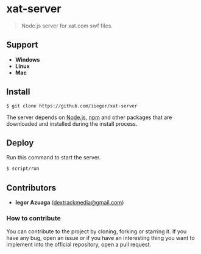 # xat-server
> Node.js server for xat.com swf files.

## Support
* **Windows**
* **Linux**
* **Mac**

## Install
`` $ git clone https://github.com/iiegor/xat-server ``

The server depends on [Node.js](http://nodejs.org/), [npm](http://npmjs.org/) and other packages that are downloaded and installed during the install process.

## Deploy
Run this command to start the server.
```sh
$ script/run
```

## Contributors
* **Iegor Azuaga** (dextrackmedia@gmail.com)

### How to contribute
You can contribute to the project by cloning, forking or starring it. If you have any bug, open an issue or if you have an interesting thing you want to implement into the official repository, open a pull request.
